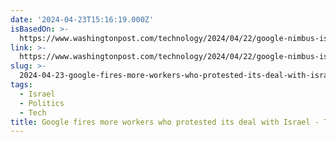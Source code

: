 ```yaml
---
date: '2024-04-23T15:16:19.000Z'
isBasedOn: >-
  https://www.washingtonpost.com/technology/2024/04/22/google-nimbus-israel-protest-fired-workers/
link: >-
  https://www.washingtonpost.com/technology/2024/04/22/google-nimbus-israel-protest-fired-workers/
slug: >-
  2024-04-23-google-fires-more-workers-who-protested-its-deal-with-israel-the-washingt
tags:
  - Israel
  - Politics
  - Tech
title: Google fires more workers who protested its deal with Israel - The Washingt
---
```


